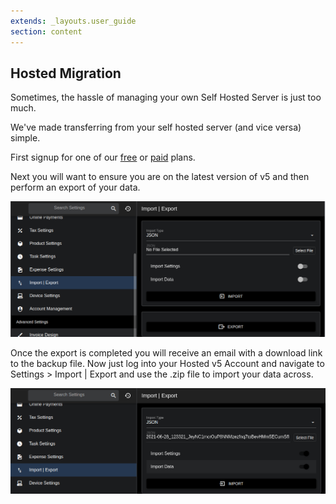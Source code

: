 ```yaml
---
extends: _layouts.user_guide 
section: content
---
```


## Hosted Migration

Sometimes, the hassle of managing your own Self Hosted Server is just too much. 

We've made transferring from your self hosted server (and vice versa) simple.

First signup for one of our [free](https://invoiceninja.invoicing.co/client/subscriptions/VolejRejNm/purchase) or [paid](https://invoiceninja.invoicing.co/client/subscriptions/7LDdwRb1YK/purchase) plans.

Next you will want to ensure you are on the latest version of v5 and then perform an export of your data.

![alt text](/assets/images/hosted-migration/v5-export.png "Export")

Once the export is completed you will receive an email with a download link to the backup file. Now just log into your Hosted v5 Account and navigate to Settings > Import | Export and use the .zip file to import your data across.

![alt text](/assets/images/hosted-migration/v5-import.png "Import")
